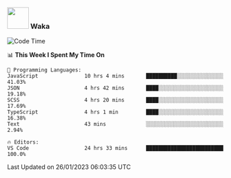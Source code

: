 ### <img src="https://media.giphy.com/media/VgCDAzcKvsR6OM0uWg/giphy.gif" width="50"> Waka

  <!--START_SECTION:waka-->
![Code Time](http://img.shields.io/badge/Code%20Time-1%2C217%20hrs%207%20mins-blue)

📊 **This Week I Spent My Time On** 

```text
💬 Programming Languages: 
JavaScript               10 hrs 4 mins       ██████████░░░░░░░░░░░░░░░   41.03% 
JSON                     4 hrs 42 mins       ████░░░░░░░░░░░░░░░░░░░░░   19.18% 
SCSS                     4 hrs 20 mins       ████░░░░░░░░░░░░░░░░░░░░░   17.69% 
TypeScript               4 hrs 1 min         ████░░░░░░░░░░░░░░░░░░░░░   16.38% 
Text                     43 mins             ░░░░░░░░░░░░░░░░░░░░░░░░░   2.94%

🔥 Editors: 
VS Code                  24 hrs 33 mins      █████████████████████████   100.0%

```


 Last Updated on 26/01/2023 06:03:35 UTC
<!--END_SECTION:waka-->
